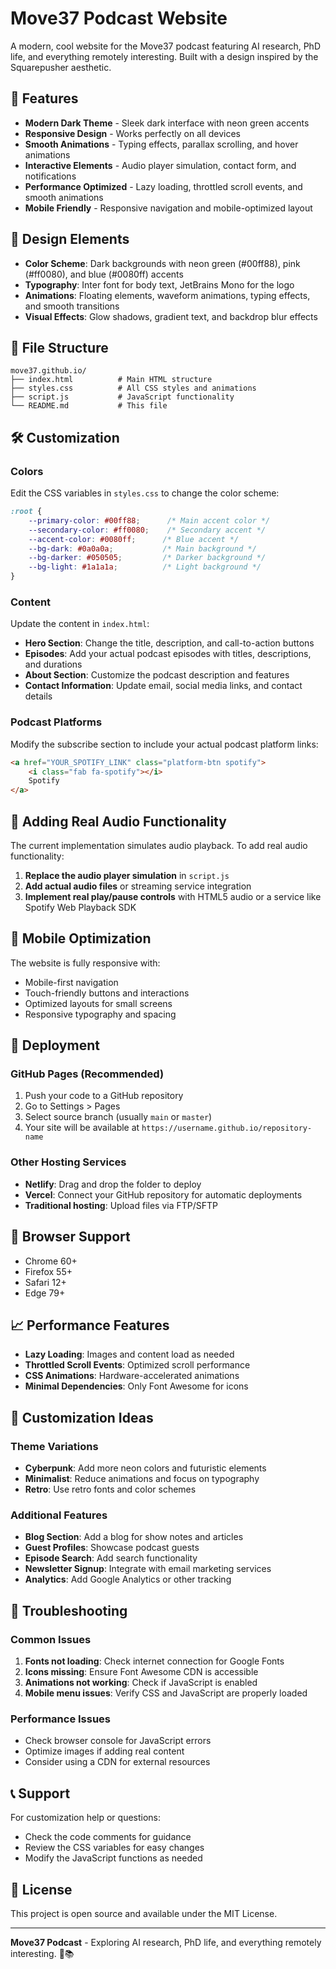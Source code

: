 # Move37 Podcast Website

A modern, cool website for the Move37 podcast featuring AI research, PhD life, and everything remotely interesting. Built with a design inspired by the Squarepusher aesthetic.

## 🚀 Features

- **Modern Dark Theme** - Sleek dark interface with neon green accents
- **Responsive Design** - Works perfectly on all devices
- **Smooth Animations** - Typing effects, parallax scrolling, and hover animations
- **Interactive Elements** - Audio player simulation, contact form, and notifications
- **Performance Optimized** - Lazy loading, throttled scroll events, and smooth animations
- **Mobile Friendly** - Responsive navigation and mobile-optimized layout

## 🎨 Design Elements

- **Color Scheme**: Dark backgrounds with neon green (#00ff88), pink (#ff0080), and blue (#0080ff) accents
- **Typography**: Inter font for body text, JetBrains Mono for the logo
- **Animations**: Floating elements, waveform animations, typing effects, and smooth transitions
- **Visual Effects**: Glow shadows, gradient text, and backdrop blur effects

## 📁 File Structure

```
move37.github.io/
├── index.html          # Main HTML structure
├── styles.css          # All CSS styles and animations
├── script.js           # JavaScript functionality
└── README.md           # This file
```

## 🛠️ Customization

### Colors
Edit the CSS variables in `styles.css` to change the color scheme:

```css
:root {
    --primary-color: #00ff88;      /* Main accent color */
    --secondary-color: #ff0080;    /* Secondary accent */
    --accent-color: #0080ff;      /* Blue accent */
    --bg-dark: #0a0a0a;           /* Main background */
    --bg-darker: #050505;         /* Darker background */
    --bg-light: #1a1a1a;          /* Light background */
}
```

### Content
Update the content in `index.html`:

- **Hero Section**: Change the title, description, and call-to-action buttons
- **Episodes**: Add your actual podcast episodes with titles, descriptions, and durations
- **About Section**: Customize the podcast description and features
- **Contact Information**: Update email, social media links, and contact details

### Podcast Platforms
Modify the subscribe section to include your actual podcast platform links:

```html
<a href="YOUR_SPOTIFY_LINK" class="platform-btn spotify">
    <i class="fab fa-spotify"></i>
    Spotify
</a>
```

## 🎵 Adding Real Audio Functionality

The current implementation simulates audio playback. To add real audio functionality:

1. **Replace the audio player simulation** in `script.js`
2. **Add actual audio files** or streaming service integration
3. **Implement real play/pause controls** with HTML5 audio or a service like Spotify Web Playback SDK

## 📱 Mobile Optimization

The website is fully responsive with:
- Mobile-first navigation
- Touch-friendly buttons and interactions
- Optimized layouts for small screens
- Responsive typography and spacing

## 🚀 Deployment

### GitHub Pages (Recommended)
1. Push your code to a GitHub repository
2. Go to Settings > Pages
3. Select source branch (usually `main` or `master`)
4. Your site will be available at `https://username.github.io/repository-name`

### Other Hosting Services
- **Netlify**: Drag and drop the folder to deploy
- **Vercel**: Connect your GitHub repository for automatic deployments
- **Traditional hosting**: Upload files via FTP/SFTP

## 🔧 Browser Support

- Chrome 60+
- Firefox 55+
- Safari 12+
- Edge 79+

## 📈 Performance Features

- **Lazy Loading**: Images and content load as needed
- **Throttled Scroll Events**: Optimized scroll performance
- **CSS Animations**: Hardware-accelerated animations
- **Minimal Dependencies**: Only Font Awesome for icons

## 🎨 Customization Ideas

### Theme Variations
- **Cyberpunk**: Add more neon colors and futuristic elements
- **Minimalist**: Reduce animations and focus on typography
- **Retro**: Use retro fonts and color schemes

### Additional Features
- **Blog Section**: Add a blog for show notes and articles
- **Guest Profiles**: Showcase podcast guests
- **Episode Search**: Add search functionality
- **Newsletter Signup**: Integrate with email marketing services
- **Analytics**: Add Google Analytics or other tracking

## 🐛 Troubleshooting

### Common Issues
1. **Fonts not loading**: Check internet connection for Google Fonts
2. **Icons missing**: Ensure Font Awesome CDN is accessible
3. **Animations not working**: Check if JavaScript is enabled
4. **Mobile menu issues**: Verify CSS and JavaScript are properly loaded

### Performance Issues
- Check browser console for JavaScript errors
- Optimize images if adding real content
- Consider using a CDN for external resources

## 📞 Support

For customization help or questions:
- Check the code comments for guidance
- Review the CSS variables for easy changes
- Modify the JavaScript functions as needed

## 📄 License

This project is open source and available under the MIT License.

---

**Move37 Podcast** - Exploring AI research, PhD life, and everything remotely interesting. 🤖📚
